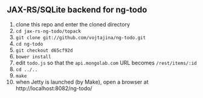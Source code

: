JAX-RS/SQLite backend for ng-todo
---

1. clone this repo and enter the cloned directory
1. `cd jax-rs-ng-todo/topack`
1. `git clone git://github.com/vojtajina/ng-todo.git`
1. `cd ng-todo`
1. `git checkout d65cf92d`
1. `bower install`
1. edit `todo.js` so that the `api.mongolab.com` URL becomes `/rest/items/:id`
1. `cd ../..`
1. `make`
1. when Jetty is launched (by Make), open a browser at http://localhost:8082/ng-todo/
